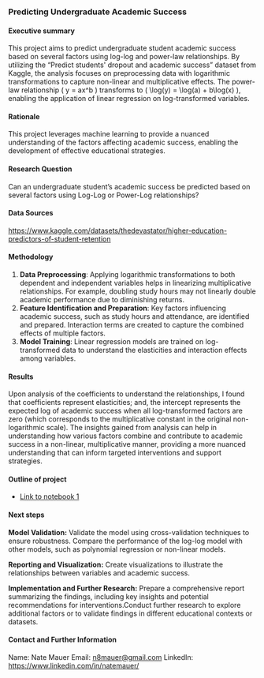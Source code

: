 ### Predicting Undergraduate Academic Success

#### Executive summary
This project aims to predict undergraduate student academic success based on several factors using log-log and power-law relationships. By utilizing the “Predict students' dropout and academic success” dataset from Kaggle, the analysis focuses on preprocessing data with logarithmic transformations to capture non-linear and multiplicative effects. The power-law relationship \( y = ax^b \) transforms to \( \log(y) = \log(a) + b\log(x) \), enabling the application of linear regression on log-transformed variables.

#### Rationale
This project leverages machine learning to provide a nuanced understanding of the factors affecting academic success, enabling the development of effective educational strategies.

#### Research Question
Can an undergraduate student’s academic success be predicted based on several factors using Log-Log or Power-Log relationships?

#### Data Sources
https://www.kaggle.com/datasets/thedevastator/higher-education-predictors-of-student-retention

#### Methodology
1. **Data Preprocessing**: Applying logarithmic transformations to both dependent and independent variables helps in linearizing multiplicative relationships. For example, doubling study hours may not linearly double academic performance due to diminishing returns.
2. **Feature Identification and Preparation**: Key factors influencing academic success, such as study hours and attendance, are identified and prepared. Interaction terms are created to capture the combined effects of multiple factors.
3. **Model Training**: Linear regression models are trained on log-transformed data to understand the elasticities and interaction effects among variables.

#### Results
Upon analysis of the coefficients to understand the relationships, I found that coefficients represent elasticities; and, the intercept represents the expected log of academic success when all log-transformed factors are zero (which corresponds to the multiplicative constant in the original non-logarithmic scale). The insights gained from analysis can help in understanding how various factors combine and contribute to academic success in a non-linear, multiplicative manner, providing a more nuanced understanding that can inform targeted interventions and support strategies.

#### Outline of project

- [Link to notebook 1]()

#### Next steps
**Model Validation:**
Validate the model using cross-validation techniques to ensure robustness.
Compare the performance of the log-log model with other models, such as polynomial regression or non-linear models.

**Reporting and Visualization:**
Create visualizations to illustrate the relationships between variables and academic success.
    
**Implementation and Further Research:**
Prepare a comprehensive report summarizing the findings, including key insights and potential recommendations for interventions.Conduct further research to explore additional factors or to validate findings in different educational contexts or datasets.

#### Contact and Further Information
Name: Nate Mauer
Email: n8mauer@gmail.com
LinkedIn: https://www.linkedin.com/in/natemauer/
